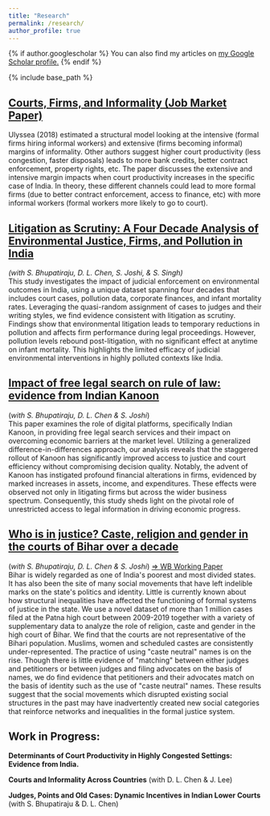 ```yaml
---
title: "Research"
permalink: /research/
author_profile: true
---
```


{% if author.googlescholar %}
  You can also find my articles on <u><a href="{{author.googlescholar}}">my Google Scholar profile</a>.</u>
{% endif %}

{% include base_path %}


## [Courts, Firms, and Informality (Job Market Paper)](../files/Neis_Peter_JMP.pdf)
Ulyssea (2018) estimated a structural model looking at the intensive (formal firms hiring informal workers) and extensive (firms becoming informal) margins of informality. Other authors suggest higher court productivity (less congestion, faster disposals) leads to more bank credits, better contract enforcement, property rights, etc. The paper discusses the extensive and intensive margin impacts when court productivity increases in the specific case of India. In theory, these different channels could lead to more formal firms (due to better contract enforcement, access to finance, etc) with more informal workers (formal workers more likely to go to court).



## [Litigation as Scrutiny: A Four Decade Analysis of Environmental Justice, Firms, and Pollution in India](../files/Bhupatiraju_et-al_2024_Litigation-as-scrutiny.pdf)
*(with S. Bhupatiraju, D. L. Chen, S. Joshi, & S. Singh)*  
This study investigates the impact of judicial enforcement on environmental outcomes in India, using a unique dataset spanning four decades that includes court cases, pollution data, corporate finances, and infant mortality rates. Leveraging the quasi-random assignment of cases to judges and their writing styles, we find evidence consistent with litigation as scrutiny. Findings show that environmental litigation leads to temporary reductions in pollution and affects firm performance during legal proceedings. However, pollution levels rebound post-litigation, with no significant effect at anytime on infant mortality. This highlights the limited efficacy of judicial environmental interventions in highly polluted contexts like India.



## [Impact of free legal search on rule of law: evidence from Indian Kanoon](../files/Bhupatiraju_et-al_2024_Indian_Kanoon.pdf)
(*with S. Bhupatiraju, D. L. Chen & S. Joshi*)  
This paper examines the role of digital platforms, specifically Indian Kanoon, in providing free legal search services and their impact on overcoming economic barriers at the market level. Utilizing a generalized difference-in-differences approach, our analysis reveals that the staggered rollout of Kanoon has significantly improved access to justice and court efficiency without compromising decision quality. Notably, the advent of Kanoon has instigated profound financial alterations in firms, evidenced by marked increases in assets, income, and expenditures. These effects were observed not only in litigating firms but across the wider business spectrum. Consequently, this study sheds light on the pivotal role of unrestricted access to legal information in driving economic progress.    


## [Who is in justice? Caste, religion and gender in the courts of Bihar over a decade](../files/Draft_Patna.pdf)
(*with S. Bhupatiraju, D. L. Chen & S. Joshi*)  [=> WB Working Paper](https://documents1.worldbank.org/curated/en/384061614260524872/pdf/Who-Is-in-Justice-Caste-Religion-and-Gender-in-the-Courts-of-Bihar-over-a-Decade.pdf)  
Bihar is widely regarded as one of India's poorest and most divided states. It has also been the site of many social movements that have left indelible marks on the state's politics and identity. Little is currently known about how structural inequalities have affected the functioning of formal systems of justice in the state. We use a novel dataset of more than 1 million cases filed at the Patna high court between 2009-2019 together with a variety of supplementary data to analyze the role of religion, caste and gender in the high court of Bihar. We find that the courts are not representative of the Bihari population. Muslims, women and scheduled castes are consistently under-represented. The practice of using "caste neutral" names is on the rise. Though there is little evidence of "matching" between either judges and petitioners or between judges and filing advocates on the basis of names, we do find evidence that petitioners and their advocates match on the basis of identity such as the use of "caste neutral" names. These results suggest that the social movements which disrupted existing social structures in the past may have inadvertently created new social categories that reinforce networks and inequalities in the formal justice system.


## Work in Progress:
**Determinants of Court Productivity in Highly Congested Settings: Evidence from India.**

**Courts and Informality Across Countries** (with D. L. Chen & J. Lee)

**Judges, Points and Old Cases: Dynamic Incentives in Indian Lower Courts** (with S. Bhupatiraju & D. L. Chen) 